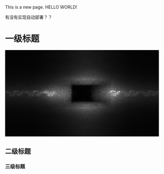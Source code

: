 This is a new page.
HELLO WORLD!

有没有实现自动部署？？
# 一级标题
![mkdocs](images/_average.png)
## 二级标题
### 三级标题

